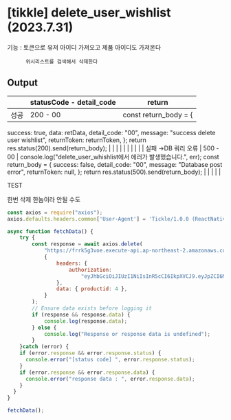 # [tikkle] delete_user_wishlist (2023.7.31)

기능 : 토큰으로 유저 아이디 가져오고 제품 아이디도 가져온다

          위시리스트를 검색해서 삭제한다

## Output

|  | statusCode - detail_code | return |
| --- | --- | --- |
| 성공 | 200 - 00 | const return_body = {
success: true,
data: retData,
detail_code: "00",
message: "success delete user wishlist",
returnToken: returnToken,
};
return res.status(200).send(return_body); |
|  |  |  |
|  |  |  |
| 실패
→DB  쿼리 오류 | 500 - 00 | console.log("delete_user_whishlist에서 에러가 발생했습니다.", err);
const return_body = {
success: false,
detail_code: "00",
message: "Database post error",
returnToken: null,
};
return res.status(500).send(return_body); |
|  |  |  |

TEST

한번 삭제 한놈이라 안될 수도

```jsx
const axios = require("axios");
axios.defaults.headers.common['User-Agent'] = 'Tickle/1.0.0 (ReactNative; HwAzefScFOQ0kSJ)';

async function fetchData() {
	try {
		const response = await axios.delete(
			"https://frrk5g3voe.execute-api.ap-northeast-2.amazonaws.com/dev/delete_user_wishlist",
			{
				headers: {
					authorization:
						"eyJhbGciOiJIUzI1NiIsInR5cCI6IkpXVCJ9.eyJpZCI6MiwiaWF0IjoxNjkzMzYyMDkwLCJleHAiOjE2OTMzNjI5OTAsImlzcyI6IkxpRm9saSJ9.2q1rnumRYD5G6ZajAdHkU3HibgTRDbzhgGNFoPAw2qY,eyJhbGciOiJIUzI1NiIsInR5cCI6IkpXVCJ9.eyJpZCI6MiwiaWF0IjoxNjkzMzYyMDkwLCJleHAiOjQyODUzNjIwOTAsImlzcyI6IkxpRm9saSJ9.3lO5YCgVXXzrz5LrodPQoccq11ZHvHdwKAflg22RXXc”,
				},
				data: { productid: 4 },
			}
		);
		// Ensure data exists before logging it
		if (response && response.data) {
			console.log(response.data);
		} else {
			console.log("Response or response data is undefined");
		}
	}catch (error) {
    if (error.response && error.response.status) {
      console.error("[status code] ", error.response.status);
    }
    if (error.response && error.response.data) {
      console.error("response data : ", error.response.data);
    }
  }
}

fetchData();
```